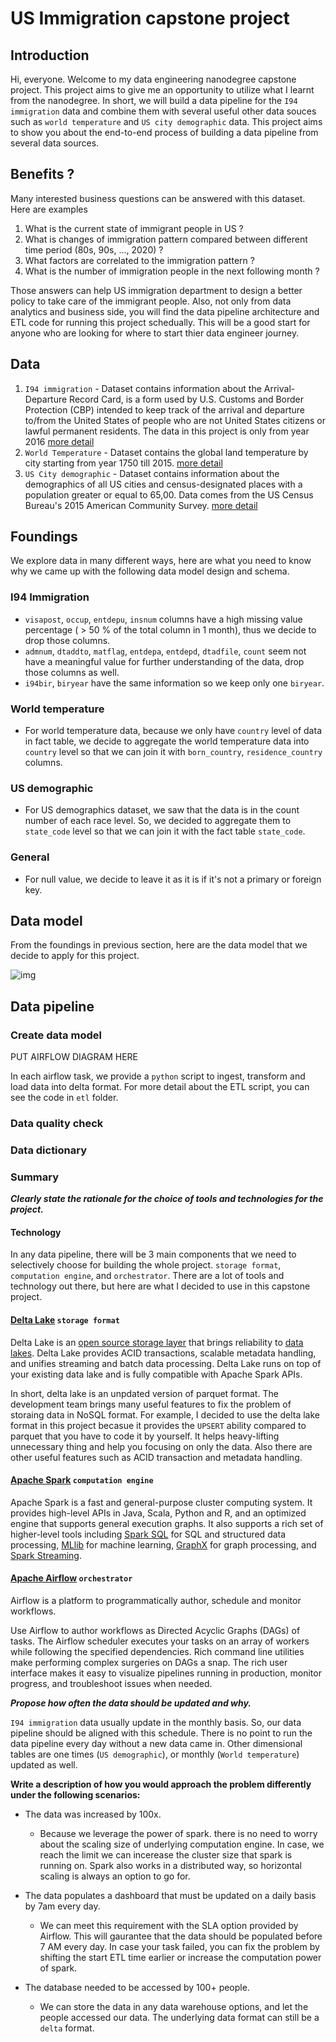 # US Immigration capstone project

## Introduction 

Hi, everyone. Welcome to my data engineering nanodegree capstone project.  This project aims to give me an opportunity to utilize what I learnt from the nanodegree. In short, we will build a data pipeline for the `I94 immigration` data and combine them with several useful other data souces such as `world temperature` and `US city demographic` data. This project aims to show you about the end-to-end process of building a data pipeline from several data sources.

## Benefits ?

Many interested business questions can be answered with this dataset. Here are examples

1. What is the current state of immigrant people in US ? 
2. What is changes of immigration pattern compared between different time period (80s, 90s, ..., 2020) ? 
3. What factors are correlated to the immigration pattern ? 
4. What is the number of immigration people in the next following month ?

Those answers can help US immigration department to design a better policy to take care of the immigrant people. Also, not only from data analytics and business side, you will find the data pipeline architecture and ETL code for running this project schedually. This will be a good start for anyone who are looking for where to start thier data engineer journey.

## Data

1. `I94 immigration` - Dataset contains information about the Arrival-Departure Record Card, is a form used by U.S. Customs and Border Protection (CBP) intended to keep track of the arrival and departure to/from the United States of people who are not United States citizens or lawful permanent residents. The data in this project is only from year 2016 [more detail](https://travel.trade.gov/research/reports/i94/historical/2016.html)
2. `World Temperature` - Dataset contains the global land temperature by city starting from year 1750 till 2015. [more detail](https://www.kaggle.com/berkeleyearth/climate-change-earth-surface-temperature-data)
3. `US City demographic` - Dataset contains information about the demographics of all US cities and census-designated places with a population greater or equal to 65,00. Data comes from the US Census Bureau's 2015 American Community Survey. [more detail](https://public.opendatasoft.com/explore/dataset/us-cities-demographics/information/)

## Foundings 

We explore data in many different ways, here are what you need to know why we came up with the following data model design and schema. 

### I94 Immigration
- `visapost`, `occup`, `entdepu`, `insnum` columns have a high missing value percentage ( > 50 % of the total column in 1 month), thus we decide to drop those columns.
- `admnum`, `dtaddto`, `matflag`, `entdepa`, `entdepd`, `dtadfile`, `count` seem not have a meaningful value for further understanding of the data, drop those columns as well.
- `i94bir`, `biryear` have the same information so we keep only one `biryear`.

###  World temperature
- For world temperature data, because we only have `country` level of data in fact table,  we decide to aggregate the world temperature data into `country` level so that we can join it with `born_country`, `residence_country` columns.

### US demographic
- For US demographics dataset, we saw that the data is in the count number of each race level. So, we decided to aggregate them to `state_code` level so that we can join it with the fact table `state_code`.

### General 
- For null value, we decide to leave it as it is if it's not a primary or foreign key.

## Data model

From the foundings in previous section, here are the data model that we decide to apply for this project.

![img](https://github.com/Pathairush/data_engineering/blob/master/06_capstone_project/image/capstone_dbdiagram.png)

## Data pipeline




###  Create data model

PUT AIRFLOW DIAGRAM HERE

In each airflow task, we provide a `python`  script to ingest, transform and load data into delta format.
For more detail about the ETL script, you can see the code in `etl` folder.

### Data quality check

### Data dictionary

### Summary

***Clearly state the rationale for the choice of tools and technologies for the project.***

#### Technology

In any data pipeline, there will be 3 main components that we need to selectively choose for building the whole project. `storage format`, `computation engine`, and `orchestrator`. There are a lot of tools and technology out there, but here are what I decided to use in this capstone project.

#### [Delta Lake](https://delta.io/) `storage format`
Delta Lake  is an  [open source storage layer](https://github.com/delta-io/delta)  that brings reliability to  [data lakes](https://databricks.com/discover/data-lakes/introduction). Delta Lake provides ACID transactions, scalable metadata handling, and unifies streaming and batch data processing. Delta Lake runs on top of your existing data lake and is fully compatible with Apache Spark APIs.

In short, delta lake is an unpdated version of parquet format. The development team brings many useful features to fix the problem of storaing data in NoSQL format. For example, I decided to use the delta lake format in this project becasue it provides the `UPSERT` ability compared to parquet that you have to code it by yourself. It helps heavy-lifting unnecessary thing and help you focusing on only the data. Also there are other useful features such as ACID transaction and metadata handling.

#### [Apache Spark](https://spark.apache.org/docs/2.4.3/)  `computation engine`
Apache Spark is a fast and general-purpose cluster computing system. It provides high-level APIs in Java, Scala, Python and R, and an optimized engine that supports general execution graphs. It also supports a rich set of higher-level tools including [Spark SQL](https://spark.apache.org/docs/2.4.3/sql-programming-guide.html) for SQL and structured data processing, [MLlib](https://spark.apache.org/docs/2.4.3/ml-guide.html) for machine learning, [GraphX](https://spark.apache.org/docs/2.4.3/graphx-programming-guide.html) for graph processing, and [Spark Streaming](https://spark.apache.org/docs/2.4.3/streaming-programming-guide.html).

#### [Apache Airflow](https://airflow.apache.org/docs/apache-airflow/stable/)  `orchestrator`

Airflow is a platform to programmatically author, schedule and monitor workflows.

Use Airflow to author workflows as Directed Acyclic Graphs (DAGs) of tasks. The Airflow scheduler executes your tasks on an array of workers while following the specified dependencies. Rich command line utilities make performing complex surgeries on DAGs a snap. The rich user interface makes it easy to visualize pipelines running in production, monitor progress, and troubleshoot issues when needed.

***Propose how often the data should be updated and why.***

`I94 immigration` data usually update in the monthly basis. So, our data pipeline should be aligned with this schedule. There is no point to run the data pipeline every day without a new data came in. Other dimensional tables are one times (`US demographic`), or monthly (`World temperature`) updated as well. 


**Write a description of how you would approach the problem differently under the following scenarios:**

   -  The data was increased by 100x.
	   - Because  we leverage the power of spark. there is no need to worry about the scaling size of underlying computation engine. In case, we reach the limit we can incerease the cluster size that spark is running on. Spark also works in a distributed way, so horizontal scaling is always an option to go for.
	   
   -  The data populates a dashboard that must be updated on a daily basis by 7am every day.
	   - We can meet this requirement with the SLA option provided by Airflow. This will gaurantee that the data should be populated before 7 AM every day. In case your task failed, you can fix the problem by shifting the start ETL time earlier or increase the computation power of spark.

   -  The database needed to be accessed by 100+ people.
	   - We can store the data in any data warehouse options, and let the people accessed our data. The underlying data format can still be a `delta` format.

